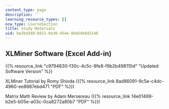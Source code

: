 ```yaml
---
content_type: page
description: ''
learning_resource_types: []
ocw_type: CourseSection
title: Study Materials
uid: be2bd340-b911-8e30-454e-9da54b6d3148
---
```


XLMiner Software (Excel Add-in)
-------------------------------

{{% resource_link "c9794830-f30c-4c5c-9fe8-f9b2b498110d" "Updated Software Version" %}}

XLMiner Tutorial by Romy Shioda ({{% resource_link 8ad86091-9c5e-c4dc-4960-ee8687ebd471 "PDF" %}})

Matrix Math Review by Adam Mersereau ({{% resource_link 14e01469-b2e5-b05e-a03c-0ca8272a80b7 "PDF" %}})